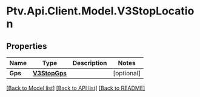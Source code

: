 # Ptv.Api.Client.Model.V3StopLocation

## Properties

Name | Type | Description | Notes
------------ | ------------- | ------------- | -------------
**Gps** | [**V3StopGps**](V3StopGps.md) |  | [optional] 

[[Back to Model list]](../README.md#documentation-for-models) [[Back to API list]](../README.md#documentation-for-api-endpoints) [[Back to README]](../README.md)

